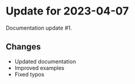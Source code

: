 # Update for 2023-04-07

Documentation update #1.

## Changes

- Updated documentation
- Improved examples
- Fixed typos